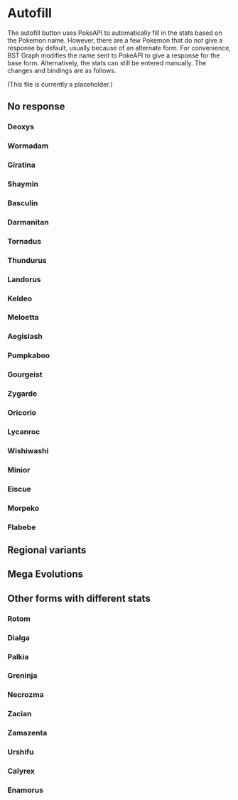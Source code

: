 # Autofill

The autofill button uses PokeAPI to automatically fill in the stats based
on the Pokemon name.
However, there are a few Pokemon that do not give a response by default,
usually because of an alternate form.
For convenience, BST Graph modifies the name sent to PokeAPI
to give a response for the base form.
Alternatively, the stats can still be entered manually.
The changes and bindings are as follows.

(This file is currently a placeholder.)

## No response

### Deoxys

### Wormadam

### Giratina

### Shaymin

### Basculin

### Darmanitan

### Tornadus

### Thundurus

### Landorus

### Keldeo

### Meloetta

### Aegislash

### Pumpkaboo

### Gourgeist

### Zygarde

### Oricorio

### Lycanroc

### Wishiwashi

### Minior

### Eiscue

### Morpeko

### Flabebe

## Regional variants

## Mega Evolutions

## Other forms with different stats

### Rotom

### Dialga

### Palkia

### Greninja

### Necrozma

### Zacian

### Zamazenta

### Urshifu

### Calyrex

### Enamorus
